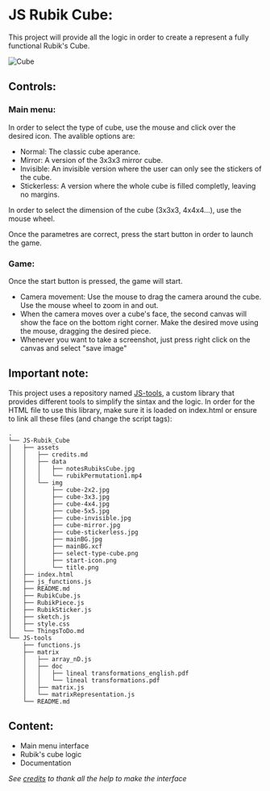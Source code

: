 # JS Rubik Cube:
This project will provide all the logic in order to create a represent a fully functional Rubik's Cube.

![Cube](https://cdn.jsdelivr.net/gh/Jkutkut/JS-Rubik_Cube@master/assets/img/cube-3x3.jpg)

## Controls:

### Main menu:
In order to select the type of cube, use the mouse and click over the desired icon. The avalible options are:

- Normal: The classic cube aperance.
- Mirror: A version of the 3x3x3 mirror cube.
- Invisible: An invisible version where the user can only see the stickers of the cube.
- Stickerless: A version where the whole cube is filled completly, leaving no margins.

In order to select the dimension of the cube (3x3x3, 4x4x4...), use the mouse wheel.

Once the parametres are correct, press the start button in order to launch the game.

### Game:
Once the start button is pressed, the game will start. 
- Camera movement: Use the mouse to drag the camera around the cube. Use the mouse wheel to zoom in and out.
- When the camera moves over a cube's face, the second canvas will show the face on the bottom right corner. Make the desired move using the mouse, dragging the desired piece.
- Whenever you want to take a screenshot, just press right click on the canvas and select "save image" 

## Important note:
This project uses a repository named [JS-tools](https://github.com/Jkutkut/JS-tools), a custom library that provides different tools to simplify the sintax and the logic.
In order for the HTML file to use this library, make sure it is loaded on index.html or ensure to link all these files (and change the script tags):
   
    .
    └── JS-Rubik_Cube
    │   ├── assets
    │   │   ├── credits.md
    │   │   ├── data
    │   │   │   ├── notesRubiksCube.jpg
    │   │   │   └── rubikPermutation1.mp4
    │   │   └── img
    │   │       ├── cube-2x2.jpg
    │   │       ├── cube-3x3.jpg
    │   │       ├── cube-4x4.jpg
    │   │       ├── cube-5x5.jpg
    │   │       ├── cube-invisible.jpg
    │   │       ├── cube-mirror.jpg
    │   │       ├── cube-stickerless.jpg
    │   │       ├── mainBG.jpg
    │   │       ├── mainBG.xcf
    │   │       ├── select-type-cube.png
    │   │       ├── start-icon.png
    │   │       └── title.png
    │   ├── index.html
    │   ├── js_functions.js
    │   ├── README.md
    │   ├── RubikCube.js
    │   ├── RubikPiece.js
    │   ├── RubikSticker.js
    │   ├── sketch.js
    │   ├── style.css
    │   └── ThingsToDo.md
    └── JS-tools
        ├── functions.js
        ├── matrix
        │   ├── array_nD.js
        │   ├── doc
        │   │   ├── lineal transformations_english.pdf
        │   │   └── lineal transformations.pdf
        │   ├── matrix.js
        │   └── matrixRepresentation.js
        └── README.md



## Content:

- Main menu interface
- Rubik's cube logic
- Documentation


*See [credits](https://github.com/Jkutkut/JS-Rubik_Cube/blob/v4.2/assets/credits.md) to thank all the help to make the interface*